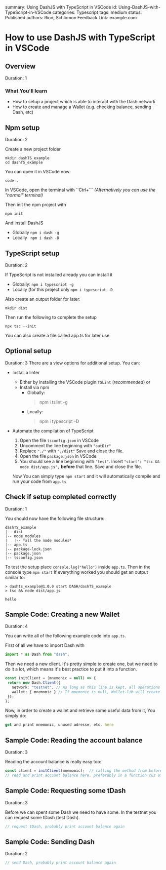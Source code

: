 summary: Using DashJS with TypeScript in VSCode
id: Using-DashJS-with-TypeScript-in-VSCode
categories: Typescript
tags: medium
status: Published
authors: Rion, Schlomon
Feedback Link: example.com
 
# How to use DashJS with TypeScript in VSCode
 
 
 
<!-- ------------------------ -->
## Overview
Duration: 1
 
### What You'll learn
* How to setup a project which is able to interact with the Dash network
* How to create and manage a Wallet (e.g. checking balance, sending Dash, etc)
 
 
 
<!-- ------------------------ -->
## Npm setup
Duration: 2
 
Create a new project folder
```
mkdir dashTS_example
cd dashTS_example
```
 
You can open it in VSCode now:
```
code .
```
 
In VSCode, open the terminal with ``Ctrl+```
*(Alternatively you can use the "normal" terminal)*
 
Then init the npm project with
```
npm init
```
 
And install DashJS
- Globally
   `npm i dash -g`
- Locally
   ` npm i dash -D`
 
 
 
<!-- ------------------------ -->
## TypeScript setup
Duration: 2
 
If TypeScript is not installed already you can install it
- Globally:
   `npm i typescript -g`
- Locally (for this project only
   `npm i typescript -D`
 
Also create an output folder for later:
```
mkdir dist
```
 
Then run the following to complete the setup
```
npx tsc --init
```
You can also create a file called app.ts for later use.
 
 
 
<!-- ------------------------ -->
## Optional setup
Duration: 3
There are a view options for additional setup. You can:
 
- Install a linter
   - Either by installing the VSCode plugin `TSLint` (*recommended*) or
   - Install via npm
       - Globally:
           > npm i tslint -g
       - Locally:
           > npm i typescript -D
 
- Automate the compilation of TypeScript
   1. Open the file `tsconfig.json` in VSCode
   2. Uncomment the line beginning with `"outDir"`
   3. Replace `"./"` with `"./dist"`
       Save and close the file.
   4. Open the file `package.json` in VSCode
   5. You should see a line beginning with `"test"`.
       Insert `"start": "tsc && node dist/app.js",` **before** that line.
       Save and close the file.
 
   Now You can simply type `npm start` and it will automatically compile and run your code from `app.ts`
 
 
 
<!-- ------------------------ -->
## Check if setup completed correctly
Duration: 1
 
You should now have the following file structure:
```
dashTS_example
|-- dist
|-- node_modules
|   |-- *all the node modules*
|-- app.ts
|-- package-lock.json
|-- package.json
|-- tsconfig.json
```
 
To test the setup place `console.log("hello")` inside `app.ts`.
Then in the console type `npm start`
If everything worked you should get an output similar to:
```
> dashts_example@1.0.0 start DASH/dashTS_example
> tsc && node dist/app.js
 
hello
```
 
 
 
<!-- ------------------------ -->
## Sample Code: Creating a new Wallet
Duration: 4
 
You can write all of the following example code into `app.ts`.
 
 
First of all we have to import Dash with
``` typescript
import * as Dash from "dash";
```
 
Then we need a new client. It's pretty simple to create one, but we need to do it a lot, which means it's best practice to put it into a function.
``` typescript
const initClient = (mnemonic = null) => {
 return new Dash.Client({
   network: "testnet", // As long as this line is kept, all operations will only be on the testnet
   wallet: { mnemonic } // If mnemonic is null, Wallet-lib will create new mnemonic
 });
};
```
 
Now, in order to create a wallet and retrieve some useful data from it, You simply do:
``` typescript
get and print mnemonic, unused adresse, etc. here
```
 
 
 
<!-- ------------------------ -->
## Sample Code: Reading the account balance
Duration: 3
 
Reading the account balance is really easy too:
``` typescript
const client = initClient(mnemonic);  // calling the method from before
// read and print account balance here, preferably in a function cuz of the next two steps
```
 
 
 
<!-- ------------------------ -->
## Sample Code: Requesting some tDash
Duration: 3
 
Before we can spent some Dash we need to have some. In the testnet you can request some tDash (test Dash).
 
``` typescript
// request tDash, probably print account balance again
```
 
 
 
<!-- ------------------------ -->
## Sample Code: Sending Dash
Duration: 2
 
``` typescript
// send Dash, probably print account balance again
```

